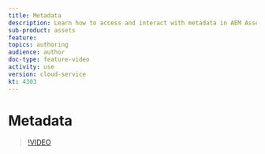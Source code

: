 ```yaml
---
title: Metadata
description: Learn how to access and interact with metadata in AEM Assets.
sub-product: assets
feature: 
topics: authoring
audience: author
doc-type: feature-video
activity: use
version: cloud-service
kt: 4303
---
```


# Metadata

>[!VIDEO](https://video.tv.adobe.com/v/32045/?quality=12&learn=on&hidetitle=true)
